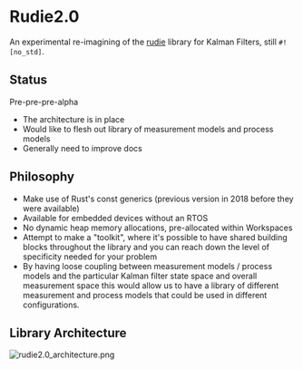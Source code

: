 # Rudie2.0

An experimental re-imagining of the [rudie](https://github.com/PLeVasseur/rudie)
library for Kalman Filters, still `#![no_std]`.

## Status

Pre-pre-pre-alpha

* The architecture is in place
* Would like to flesh out library of measurement models and
  process models
* Generally need to improve docs

 ## Philosophy
* Make use of Rust's const generics (previous version in 2018 before they
  were available)
* Available for embedded devices without an RTOS
* No dynamic heap memory allocations, pre-allocated within Workspaces
* Attempt to make a "toolkit", where it's possible to have shared building
  blocks throughout the library and you can reach down the level of
  specificity needed for your problem
* By having loose coupling between measurement models / process models and
  the particular Kalman filter state space and overall measurement space
  this would allow us to have a library of different measurement and
  process models that could be used in different configurations.

## Library Architecture

![rudie2.0_architecture.png](diagrams/rudie2.0_architecture.png)